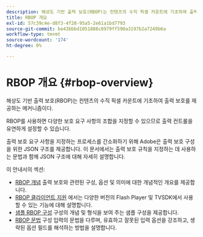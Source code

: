 ```yaml
---
description: 해상도 기반 출력 보호(RBOP)는 컨텐츠의 수직 픽셀 카운트에 기초하여 출력 보호를 제공하는 메커니즘이다.
title: RBOP 개요
exl-id: 57c39c4e-d8f3-4f28-95a5-2e61a1bd7793
source-git-commit: be43bbbd1051886c8979ff590a3197b2a7249b6a
workflow-type: tm+mt
source-wordcount: '174'
ht-degree: 0%

---
```


# RBOP 개요 {#rbop-overview}

해상도 기반 출력 보호(RBOP)는 컨텐츠의 수직 픽셀 카운트에 기초하여 출력 보호를 제공하는 메커니즘이다.

RBOP를 사용하면 다양한 보호 요구 사항의 조합을 지정할 수 있으므로 출력 컨트롤을 유연하게 설정할 수 있습니다.

출력 보호 요구 사항을 지정하는 프로세스를 간소화하기 위해 Adobe은 출력 보호 구성을 위한 JSON 구조를 제공합니다. 이 문서에서는 출력 보호 규칙을 지정하는 데 사용하는 문법과 함께 JSON 구조에 대해 자세히 설명합니다.

이 안내서의 섹션:

* [RBOP 개념](../RBOP/output-protection-concepts.md) 출력 보호와 관련된 구성, 옵션 및 의미에 대한 개념적인 개요를 제공합니다.
* [RBOP 클라이언트 지원](../RBOP/client-support.md) 에서는 다양한 버전의 Flash Player 및 TVSDK에서 사용할 수 있는 기능에 대해 설명합니다.
* [샘플 RBOP 구성](../RBOP/sample-output-protection-config.md) 구성의 개념 및 형식을 보여 주는 샘플 구성을 제공합니다.
* [RBOP 문법](../RBOP/output-protection-grammar.md) 구성 입력의 문법을 다루며, 유효하고 잘못된 입력 옵션을 강조하고, 생략된 옵션 필드를 해석하는 방법을 설명합니다.
